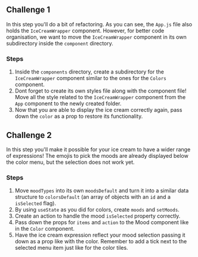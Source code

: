 ## Challenge 1

In this step you'll do a bit of refactoring. As you can see, the `App.js` file also holds the `IceCreamWrapper` component. However, for better code organisation, we want to move the `IceCreamWrapper` component in its own subdirectory inside the `component` directory.

### Steps

1. Inside the `components` directory, create a subdirectory for the `IceCreamWrapper` component similar to the ones for the `Colors` component.
2. Dont forget to create its own styles file along with the component file!
   Move all the style related to the `IceCreamWrapper` component from the `App` component to the newly created folder.
3. Now that you are able to display the ice cream correctly again, pass down the `color` as a prop to restore its functionality.

## Challenge 2

In this step you'll make it possible for your ice cream to have a wider range of expressions! The emojis to pick the moods are already displayed below the color menu, but the selection does not work yet.

### Steps

1. Move `moodTypes` into its own `moodsDefault` and turn it into a similar data structure to `colorsDefault` (an array of objects with an `id` and a `isSelected` flag).
2. By using `useState` as you did for colors, create `moods` and `setMoods`.
3. Create an action to handle the mood `isSelected` property correctly.
4. Pass down the props for `items` and `action` to the Mood component like in the `Color` component.
5. Have the ice cream expression reflect your mood selection passing it down as a prop like with the color. Remember to add a tick next to the selected menu item just like for the color tiles.
